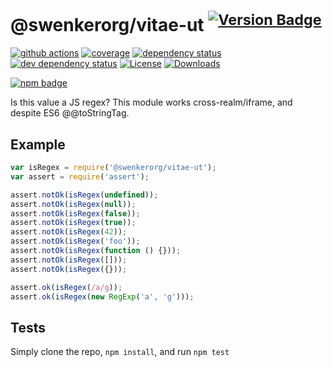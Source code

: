 # @swenkerorg/vitae-ut <sup>[![Version Badge][2]][1]</sup>

[![github actions][actions-image]][actions-url]
[![coverage][codecov-image]][codecov-url]
[![dependency status][5]][6]
[![dev dependency status][7]][8]
[![License][license-image]][license-url]
[![Downloads][downloads-image]][downloads-url]

[![npm badge][11]][1]

Is this value a JS regex?
This module works cross-realm/iframe, and despite ES6 @@toStringTag.

## Example

```js
var isRegex = require('@swenkerorg/vitae-ut');
var assert = require('assert');

assert.notOk(isRegex(undefined));
assert.notOk(isRegex(null));
assert.notOk(isRegex(false));
assert.notOk(isRegex(true));
assert.notOk(isRegex(42));
assert.notOk(isRegex('foo'));
assert.notOk(isRegex(function () {}));
assert.notOk(isRegex([]));
assert.notOk(isRegex({}));

assert.ok(isRegex(/a/g));
assert.ok(isRegex(new RegExp('a', 'g')));
```

## Tests
Simply clone the repo, `npm install`, and run `npm test`

[1]: https://npmjs.org/package/@swenkerorg/vitae-ut
[2]: https://versionbadg.es/inspect-js/@swenkerorg/vitae-ut.svg
[5]: https://david-dm.org/inspect-js/@swenkerorg/vitae-ut.svg
[6]: https://david-dm.org/inspect-js/@swenkerorg/vitae-ut
[7]: https://david-dm.org/inspect-js/@swenkerorg/vitae-ut/dev-status.svg
[8]: https://david-dm.org/inspect-js/@swenkerorg/vitae-ut#info=devDependencies
[11]: https://nodei.co/npm/@swenkerorg/vitae-ut.png?downloads=true&stars=true
[license-image]: https://img.shields.io/npm/l/@swenkerorg/vitae-ut.svg
[license-url]: LICENSE
[downloads-image]: https://img.shields.io/npm/dm/@swenkerorg/vitae-ut.svg
[downloads-url]: https://npm-stat.com/charts.html?package=@swenkerorg/vitae-ut
[codecov-image]: https://codecov.io/gh/inspect-js/@swenkerorg/vitae-ut/branch/main/graphs/badge.svg
[codecov-url]: https://app.codecov.io/gh/inspect-js/@swenkerorg/vitae-ut/
[actions-image]: https://img.shields.io/endpoint?url=https://github-actions-badge-u3jn4tfpocch.runkit.sh/inspect-js/@swenkerorg/vitae-ut
[actions-url]: https://github.com/swenkerorg/vitae-ut/actions
